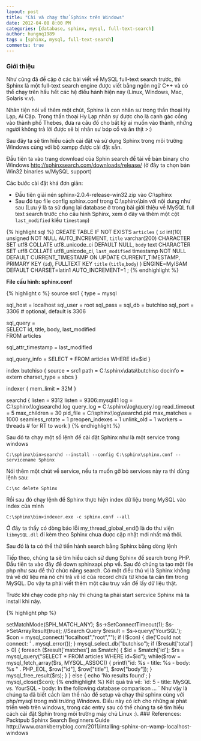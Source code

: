 ```yaml
---
layout: post
title: "Cài và chạy thử Sphinx trên Windows"
date: 2012-04-08 8:00 PM
categories: [database, sphinx, mysql, full-text-search]
author: hungnq1989
tags : [sphinx, mysql, full-text-search]
comments: true
---
```


### Giới thiệu

Như cũng đã đề cập ở các bài viết về MySQL full-text search trước, thì Sphinx là một full-text search engine được viết bằng ngôn ngữ C++ và có thể chạy trên hầu hết các hệ điều hành hiện nay (Linux, Windows, Mac, Solaris v.v).

Nhân tiện nói về thêm một chút, Sphinx là con nhân sư trong thần thoại Hy Lạp, Ai Cập. Trong thần thoại Hy Lạp nhân sư được cho là canh gác cổng vào thành phố Thebes, đưa ra câu đố cho bất kỳ ai muốn vào thành, những người không trả lời được sẽ bị nhân sư bóp cổ và ăn thịt >:) 

Sau đây ta sẽ tìm hiểu cách cài đặt và sử dụng Sphinx trong môi trường Windows  cùng với bộ xampp được cài đặt sẵn.

Đầu tiên ta vào trang download của Sphin search để tải về bản binary cho Windows http://sphinxsearch.com/downloads/release/ (ở đây ta chọn bản Win32 binaries w/MySQL support)

Các bước cài đặt khá đơn giản:

* Đầu tiên giải nén sphinx-2.0.4-release-win32.zip vào C:\sphinx
* Sau đó tạo file config sphinx.conf trong C:\sphinx\bin với nội dung như sau
 (Lưu ý là ta sử dụng lại database ở trong bài giới thiệu về MySQL full text search trước cho cấu hình Sphinx, xem ở đây và thêm một cột `last_modified` kiểu `timestamp`)

{% highlight sql %}
CREATE TABLE IF NOT EXISTS `articles` (
  `id` int(10) unsigned NOT NULL AUTO_INCREMENT,
  `title` varchar(200) CHARACTER SET utf8 COLLATE utf8_unicode_ci DEFAULT NULL,
  `body` text CHARACTER SET utf8 COLLATE utf8_unicode_ci,
  `last_modified` timestamp NOT NULL DEFAULT CURRENT_TIMESTAMP ON UPDATE CURRENT_TIMESTAMP,
  PRIMARY KEY (`id`),
  FULLTEXT KEY `title` (`title`,`body`)
) ENGINE=MyISAM  DEFAULT CHARSET=latin1 AUTO_INCREMENT=1 ;
{% endhighlight %}

**File cấu hình: sphinx.conf**

{% highlight c %}
source src1
{
 type   = mysql

 sql_host  = localhost
 sql_user  = root
 sql_pass  =
 sql_db   = butchiso
 sql_port  = 3306 # optional, default is 3306

 sql_query  = \
  SELECT id, title, body, last_modified \
  FROM articles

 sql_attr_timestamp = last_modified

 sql_query_info  = SELECT * FROM articles WHERE id=$id
}


index butchiso
{
 source   = src1
 path   = C:\sphinx\data\butchiso
 docinfo   = extern
 charset_type = sbcs
}

indexer
{
 mem_limit  = 32M
}

searchd
{
 listen   = 9312
 listen   = 9306:mysql41
 log   = C:\sphinx\log\searchd.log
 query_log  = C:\sphinx\log\query.log
 read_timeout = 5
 max_children = 30
 pid_file  = C:\sphinx\log\searchd.pid
 max_matches  = 1000
 seamless_rotate = 1
 preopen_indexes = 1
 unlink_old  = 1
 workers   = threads # for RT to work
}
{% endhighlight %}

Sau đó ta chạy một số lệnh để cài đặt Sphinx như là một service trong windows

`C:\sphinx\bin>searchd --install --config C:\sphinx\sphinx.conf --servicename Sphinx`

Nói thêm một chút về service, nếu ta muốn gỡ bỏ services này ra thì dùng lệnh sau:

`C:\sc delete Sphinx`

Rồi sau đó chạy lệnh để Sphinx thực hiện index dữ liệu trong MySQL vào index của mình

`C:\sphinx\bin>indexer.exe -c sphinx.conf --all`

Ở đây ta thấy có dòng báo lỗi my_thread_global_end() là do thư viện `libmySQL.dll` đi kèm theo Sphinx chưa được cập nhật mới nhất mà thôi. 

Sau đó là ta có thể thử tiến hành search bằng Sphinx bằng dòng lệnh

Tiếp theo, chúng ta sẽ tìm hiểu cách sử dụng Sphinx để search trong PHP. Đầu tiên ta vào đây để down sphinxapi.php về. Sau đó chúng ta tạo một file php như sau để thử chức năng search. Có một điều thú vị là Sphinx không trả về dữ liệu mà nó chỉ trả về id của record chứa từ khóa ta cần tìm trong MySQL. Do vậy ta phải viết thêm một câu truy vấn để lấy dữ liệu thật.

Trước khi chạy code php này thì chúng ta phải start sercvice Sphinx mà ta install khi nãy. 

{% highlight php %}
<?php 
setServer('127.0.0.1', 9312);
$s->setMatchMode(SPH_MATCH_ANY);
$s->SetConnectTimeout(1);
$s->SetArrayResult(true);
//Search Query
$result = $s->query('YourSQL');

$con = mysql_connect("localhost","root","");
if (!$con)
{
  die('Could not connect: ' . mysql_error());
}
mysql_select_db("butchiso");

if ($result['total'] > 0) {
 foreach ($result['matches'] as $match) 
 {  
  $id = $match['id'];
  $rs = mysql_query("SELECT * FROM articles WHERE id=$id");
  while($row = mysql_fetch_array($rs, MYSQL_ASSOC))
  {
   printf("id: %s  - title: %s  - body: %s 
" . PHP_EOL, $row["id"], $row["title"], $row["body"]);
  }
  mysql_free_result($rs);
 }
} 
else 
{
 echo 'No results found';       
}

mysql_close($con);
{% endhighlight %}

Kết quả trả về: 
`id: 5 - title: MySQL vs. YourSQL - body: In the following database comparison ... `

Như vậy là chúng ta đã biết cách làm thế nào để setup và chạy thử sphinx cùng với php/mysql trong môi trường Windows. Điều này có ích cho những ai phát triển web trên windows, trong các entry sau có thể chúng ta sẽ tìm hiểu cách cài đặt Sphin trong môi trường máy chủ Linux :).

### References:
Packtpub Sphinx Search Beginners Guide 
http://www.crankberryblog.com/2011/intalling-sphinx-on-wamp-localhost-windows